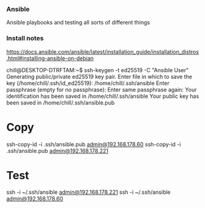 ### Ansible
Ansible playbooks and testing all sorts of different things

### Install notes

https://docs.ansible.com/ansible/latest/installation_guide/installation_distros.html#installing-ansible-on-debian


chill@DESKTOP-DTRFTAM:~$ ssh-keygen -t ed25519 -C "Ansible User"
Generating public/private ed25519 key pair.
Enter file in which to save the key (/home/chill/.ssh/id_ed25519): /home/chill/.ssh/ansible
Enter passphrase (empty for no passphrase):
Enter same passphrase again:
Your identification has been saved in /home/chill/.ssh/ansible
Your public key has been saved in /home/chill/.ssh/ansible.pub

# Copy 
ssh-copy-id -i .ssh/ansible.pub admin@192.168.178.60
ssh-copy-id -i .ssh/ansible.pub admin@192.168.178.221

# Test
ssh -i ~/.ssh/ansible admin@192.168.178.221
ssh -i ~/.ssh/ansible admin@192.168.178.60

